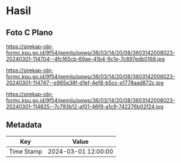 # Hasil

## Foto C Plano

https://sirekap-obj-formc.kpu.go.id/9f54/pemilu/ppwp/36/03/14/20/08/3603142008023-20240301-114704--4fc165cb-69ae-41b4-9c1e-7c897edb0168.jpg

https://sirekap-obj-formc.kpu.go.id/9f54/pemilu/ppwp/36/03/14/20/08/3603142008023-20240301-114747--e965e38f-d1ef-4ef8-b5cc-e1778aad872c.jpg

https://sirekap-obj-formc.kpu.go.id/9f54/pemilu/ppwp/36/03/14/20/08/3603142008023-20240301-114825--7c793b12-af01-46f9-a1c9-742276b02f24.jpg


## Metadata

| Key        | Value               |
| ---------- | ------------------- |
| Time Stamp | 2024-03-01 12:00:00 |




